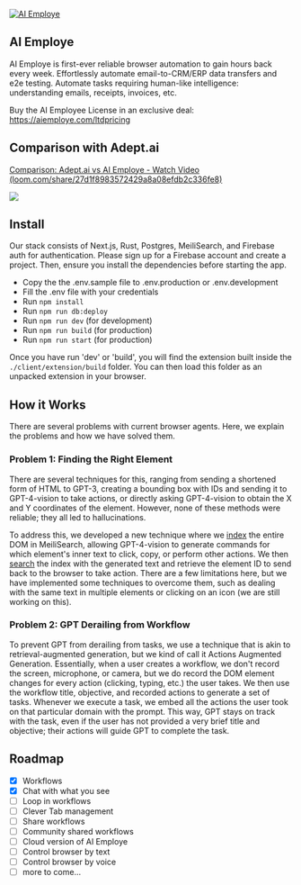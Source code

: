 <a href="https://aiemploye.com">![AI Employe](https://res.cloudinary.com/dgxzz0bav/image/upload/v1703117939/Frame_15_jbcql5.png)</a>

## AI Employe

AI Employe is first-ever reliable browser automation
to gain hours back every week. Effortlessly automate email-to-CRM/ERP data transfers and e2e testing. Automate tasks requiring human-like intelligence: understanding emails, receipts, invoices, etc.

Buy the AI Employee License in an exclusive deal: https://aiemploye.com/ltdpricing

## Comparison with Adept.ai

<div>
    <a href="https://www.loom.com/share/27d1f8983572429a8a08efdb2c336fe8">
      <p>Comparison: Adept.ai vs AI Employe - Watch Video (loom.com/share/27d1f8983572429a8a08efdb2c336fe8)</p>
    </a>
    <a href="https://www.loom.com/share/27d1f8983572429a8a08efdb2c336fe8">
      <img style="max-width:300px;" src="https://cdn.loom.com/sessions/thumbnails/27d1f8983572429a8a08efdb2c336fe8-with-play.gif">
    </a>
</div>

## Install

Our stack consists of Next.js, Rust, Postgres, MeiliSearch, and Firebase auth for authentication. Please sign up for a Firebase account and create a project. Then, ensure you install the dependencies before starting the app.

- Copy the the .env.sample file to .env.production or .env.development
- Fill the .env file with your credentials
- Run `npm install`
- Run `npm run db:deploy`
- Run `npm run dev` (for development)
- Run `npm run build` (for production)
- Run `npm run start` (for production)

Once you have run 'dev' or 'build', you will find the extension built inside the `./client/extension/build` folder. You can then load this folder as an unpacked extension in your browser.

## How it Works

There are several problems with current browser agents. Here, we explain the problems and how we have solved them.

### Problem 1: Finding the Right Element

There are several techniques for this, ranging from sending a shortened form of HTML to GPT-3, creating a bounding box with IDs and sending it to GPT-4-vision to take actions, or directly asking GPT-4-vision to obtain the X and Y coordinates of the element. However, none of these methods were reliable; they all led to hallucinations.

To address this, we developed a new technique where we [index](https://github.com/vignshwarar/AI-Employe/blob/db530101c9fd9a0f0d7ce3eeac033e70cb172541/server/src/common/dom/search.rs#L9) the entire DOM in MeiliSearch, allowing GPT-4-vision to generate commands for which element's inner text to click, copy, or perform other actions. We then [search](https://github.com/vignshwarar/AI-Employe/blob/db530101c9fd9a0f0d7ce3eeac033e70cb172541/server/src/common/dom/search.rs#L46) the index with the generated text and retrieve the element ID to send back to the browser to take action. There are a few limitations here, but we have implemented some techniques to overcome them, such as dealing with the same text in multiple elements or clicking on an icon (we are still working on this).

### Problem 2: GPT Derailing from Workflow

To prevent GPT from derailing from tasks, we use a technique that is akin to retrieval-augmented generation, but we kind of call it Actions Augmented Generation. Essentially, when a user creates a workflow, we don't record the screen, microphone, or camera, but we do record the DOM element changes for every action (clicking, typing, etc.) the user takes. We then use the workflow title, objective, and recorded actions to generate a set of tasks. Whenever we execute a task, we embed all the actions the user took on that particular domain with the prompt. This way, GPT stays on track with the task, even if the user has not provided a very brief title and objective; their actions will guide GPT to complete the task.

## Roadmap

- [x] Workflows
- [x] Chat with what you see
- [ ] Loop in workflows
- [ ] Clever Tab management
- [ ] Share workflows
- [ ] Community shared workflows
- [ ] Cloud version of AI Employe
- [ ] Control browser by text
- [ ] Control browser by voice
- [ ] more to come...
